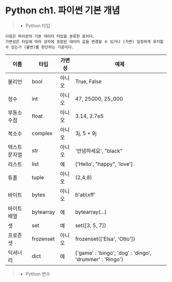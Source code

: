 Python ch1. 파이썬 기본 개념
============================
>+ Python 타입


    다음은 파이썬의 기본 데이터 타입을 분류한 표이다.   
    가변성은 타입에 따라 상자에 포함된 데이터 값을 변경할 수 있거나 (가변) 일정하게 유지할 수 있는가 (불변)를 판단하는 기준이다.
    
|이름|타입|가변성|예제|
|----|----|-----|----|
|불리언|bool|아니오|True, False|
|정수|int|아니오|47, 25000, 25_000|
|부동소수점|float|아니오|3.14, 2.7e5|
|복소수|complex|아니오|3j, 5 + 9j|
|텍스트 문자열|str|아니오|'안녕하세요', "black"|
|리스트|list|예|['Hello', "happy", 'love']|
|튜플|tuple|아니오|(2,4,8)|
|바이트|bytes|아니오|b'ab\xff'|
|바이트 배열|bytearray|예|bytearray(...)|
|셋|set|예|set([3, 5, 7])|
|프로즌 셋|frozenset|아니오|frozenset(['Elsa', 'Otto'])|
|딕셔너리|dict|예|{'game' : 'bingo', 'dog' : 'dingo', 'drummer' : 'Ringo'}|



>+ Python 변수

